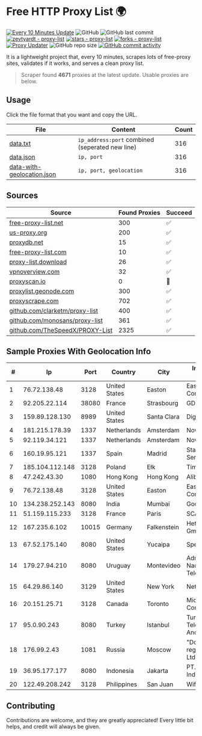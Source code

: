 
# Free HTTP Proxy List 🌍

[![Every 10 Minutes Update](https://github.com/mertguvencli/http-proxy-list/actions/workflows/main.yml/badge.svg?branch=main)](https://github.com/mertguvencli/http-proxy-list/actions/workflows/main.yml)
![GitHub](https://img.shields.io/github/license/mertguvencli/http-proxy-list)
![GitHub last commit](https://img.shields.io/github/last-commit/mertguvencli/http-proxy-list)
[![zevtyardt - proxy-list](https://img.shields.io/static/v1?label=zevtyardt&message=proxy-list&color=blue&logo=github)](https://github.com/zevtyardt/proxy-list "Go to GitHub repo")
[![stars - proxy-list](https://img.shields.io/github/stars/zevtyardt/proxy-list?style=social)](https://github.com/zevtyardt/proxy-list)
[![forks - proxy-list](https://img.shields.io/github/forks/zevtyardt/proxy-list?style=social)](https://github.com/zevtyardt/proxy-list)
[![Proxy Updater](https://github.com/zevtyardt/proxy-list/workflows/Proxy%20Updater/badge.svg)](https://github.com/zevtyardt/proxy-list/actions?query=workflow:"Proxy+Updater")
![GitHub repo size](https://img.shields.io/github/repo-size/zevtyardt/proxy-list)
[![GitHub commit activity](https://img.shields.io/github/commit-activity/m/zevtyardt/proxy-list?logo=commits)](https://github.com/zevtyardt/proxy-list/commits/main)

It is a lightweight project that, every 10 minutes, scrapes lots of free-proxy sites, validates if it works, and serves a clean proxy list.

> Scraper found **4671** proxies at the latest update. Usable proxies are below.

## Usage

Click the file format that you want and copy the URL.

|File|Content|Count|
|----|-------|-----|
|[data.txt](https://raw.githubusercontent.com/mertguvencli/http-proxy-list/main/proxy-list/data.txt)|`ip_address:port` combined (seperated new line)|316|
|[data.json](https://raw.githubusercontent.com/mertguvencli/http-proxy-list/main/proxy-list/data.json)|`ip, port`|316|
|[data-with-geolocation.json](https://raw.githubusercontent.com/mertguvencli/http-proxy-list/main/proxy-list/data-with-geolocation.json)|`ip, port, geolocation`|316|

## Sources

|Source|Found Proxies|Succeed|
|------|-------------|-------|
|[free-proxy-list.net](https://free-proxy-list.net)|300|✅|
|[us-proxy.org](https://www.us-proxy.org)|200|✅|
|[proxydb.net](http://proxydb.net)|15|✅|
|[free-proxy-list.com](https://free-proxy-list.com/?page=&port=&type%5B%5D=http&type%5B%5D=https&up_time=0&search=Search)|10|✅|
|[proxy-list.download](https://www.proxy-list.download/HTTP)|26|✅|
|[vpnoverview.com](https://vpnoverview.com/privacy/anonymous-browsing/free-proxy-servers)|32|✅|
|[proxyscan.io](https://www.proxyscan.io)|0|🚫|
|[proxylist.geonode.com](https://proxylist.geonode.com/api/proxy-list?limit=300&page=1&sort_by=lastChecked&sort_type=desc&protocols=http,https)|300|✅|
|[proxyscrape.com](https://api.proxyscrape.com/v2/?request=displayproxies&protocol=http&timeout=10000&country=all&ssl=all&anonymity=all)|702|✅|
|[github.com/clarketm/proxy-list](https://raw.githubusercontent.com/clarketm/proxy-list/master/proxy-list-raw.txt)|400|✅|
|[github.com/monosans/proxy-list](https://raw.githubusercontent.com/monosans/proxy-list/main/proxies/http.txt)|361|✅|
|[github.com/TheSpeedX/PROXY-List](https://raw.githubusercontent.com/TheSpeedX/PROXY-List/master/http.txt)|2325|✅|


## Sample Proxies With Geolocation Info

|#|Ip|Port|Country|City|Internet Service Provider|
|-|--|----|-------|----|-------------------------|
|1|76.72.138.48|3128|United States|Easton|Easton Utilities Commission|
|2|92.205.22.114|38080|France|Strasbourg|GD MASS Network|
|3|159.89.128.130|8989|United States|Santa Clara|DigitalOcean, LLC|
|4|181.215.178.39|1337|Netherlands|Amsterdam|NovoServe B.V.|
|5|92.119.34.121|1337|Netherlands|Amsterdam|NovoServe B.V.|
|6|160.19.95.121|1337|Spain|Madrid|Stallion Network Services Limited|
|7|185.104.112.148|3128|Poland|Ełk|Timeweb-Artnet|
|8|47.242.43.30|1080|Hong Kong|Hong Kong|Alibaba.com LLC|
|9|76.72.138.48|3128|United States|Easton|Easton Utilities Commission|
|10|134.238.252.143|8080|India|Mumbai|Google LLC|
|11|51.159.115.233|3128|France|Paris|SCALEWAY|
|12|167.235.6.102|10015|Germany|Falkenstein|Hetzner Online GmbH|
|13|67.52.175.140|8080|United States|Yucaipa|Spectrum|
|14|179.27.94.210|8080|Uruguay|Montevideo|Administracion Nacional de Telecomunicaciones|
|15|64.29.86.140|3129|United States|New York|NetEnterprise Inc.|
|16|20.151.25.71|3128|Canada|Toronto|Microsoft Corporation|
|17|95.0.90.243|8080|Turkey|Istanbul|Turk Telekomunikasyon Anonim Sirketi|
|18|176.99.2.43|1081|Russia|Moscow|"Domain names registrar REG.RU", Ltd|
|19|36.95.177.177|8080|Indonesia|Jakarta|PT. Telekomunikasi Indonesia|
|20|122.49.208.242|3128|Philippines|San Juan|WifiCity, Inc|



## Contributing

Contributions are welcome, and they are greatly appreciated! Every
little bit helps, and credit will always be given.

